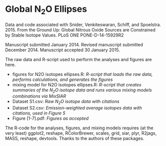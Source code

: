 Global N<sub>2</sub>O Ellipses
==============================

Data and code associated with Snider, Venkiteswaran, Schiff, and Spoelstra. 2015. From the Ground Up: Global Nitrous Oxide Sources are Constrained by Stable Isotope Values. PLoS ONE PONE-D-14-15929R2

Manuscript submitted January 2014. Revised manuscript submitted December 2014. Manuscript accepted 30 January 2015.

The raw data and R-script used to perform the analyses and figures are here.

* figures for N2O isotopes ellipses.R: *R-script that loads the raw data, performs calculations, and generates the figures*
* mixing model for N2O isotopes ellipses.R: *R-script that creates summaries of the N<sub>2</sub>O isotope data and runs various mixing models combinations via MixSIAR*
* Dataset S1.csv: *Raw N<sub>2</sub>O isotope data with citations*
* Dataset S2.csv: *Emission-weighted average isotopes data with citations, used in Figure 5*
* Figure [1-7].pdf: *Figures as accepted*

The R-code for the analyses, figures, and mixing models requires (at the very least) ggplot2, reshape, RColorBrewer, scales, grid, siar, plyr, R2jags, MASS, reshape, devtools. Thanks to the authors of these packages.
